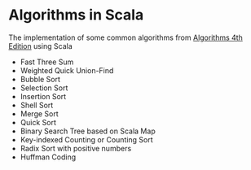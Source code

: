 Algorithms in Scala
===================

The implementation of some common algorithms from [Algorithms 4th Edition](http://algs4.cs.princeton.edu/home/) using Scala

* Fast Three Sum
* Weighted Quick Union-Find
* Bubble Sort
* Selection Sort
* Insertion Sort
* Shell Sort
* Merge Sort
* Quick Sort
* Binary Search Tree based on Scala Map
* Key-indexed Counting or Counting Sort 
* Radix Sort with positive numbers
* Huffman Coding